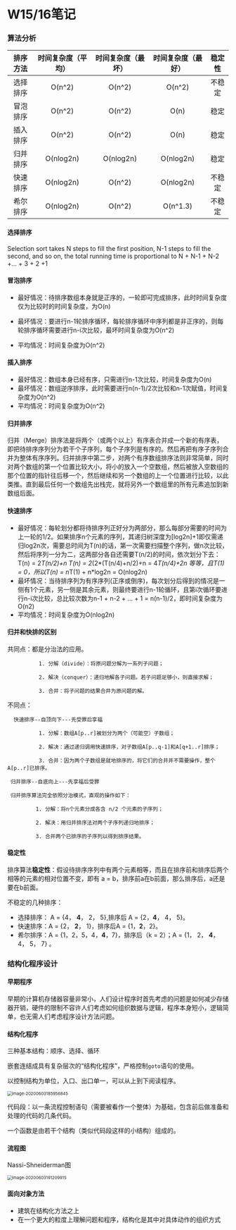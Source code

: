 # W15/16笔记

### 算法分析

| 排序方法 | 时间复杂度（平均） | 时间复杂度（最坏） | 时间复杂度（最好） | 稳定性 |
| :------: | :----------------: | :----------------: | :----------------: | :----: |
| 选择排序 |       O(n^2)       |       O(n^2)       |       O(n^2)       | 不稳定 |
| 冒泡排序 |       O(n^2)       |       O(n^2)       |        O(n)        |  稳定  |
| 插入排序 |       O(n^2)       |       O(n^2)       |        O(n)        |  稳定  |
| 归并排序 |     O(nlog2n)      |     O(nlog2n)      |     O(nlog2n)      |  稳定  |
| 快速排序 |     O(nlog2n)      |       O(n^2)       |     O(nlog2n)      | 不稳定 |
| 希尔排序 |     O(nlog2n)      |       O(n^2)       |      O(n^1.3)      | 不稳定 |

#### 选择排序

Selection sort takes N steps to fill the first position, N-1 steps to fill the second, and so on, the total running time is proportional to N + N-1 + N-2 +… + 3 + 2 +1

#### 冒泡排序

- 最好情况：待排序数组本身就是正序的，一轮即可完成排序，此时时间复杂度仅为比较时的时间复杂度，为O(n)

- 最坏情况：要进行n-1轮排序循环，每轮排序循环中序列都是非正序的，则每轮排序循环需要进行n-i次比较，最坏时间复杂度为O(n^2)
- 平均情况：时间复杂度为O(n^2)

#### 插入排序

- 最好情况：数组本身已经有序，只需进行n-1次比较，时间复杂度为O(n)
- 最坏情况：数组逆序排序，此时需要进行n(n-1)/2次比较和n-1次赋值，时间复杂度为O(n^2)
- 平均情况：时间复杂度为O(n^2)

#### 归并排序

​		归并（Merge）排序法是将两个（或两个以上）有序表合并成一个新的有序表，即把待排序序列分为若干个子序列，每个子序列是有序的。然后再把有序子序列合并为整体有序序列。归并排序中第二步，对两个有序数组排序法则非常简单，同时对两个数组的第一个位置比较大小，将小的放入一个空数组，然后被放入空数组的那个位置的指针往后移一个，然后继续和另一个数组的上一个位置进行比较，以此类推。直到最后任何一个数组先出栈完，就将另外一个数组里的所有元素追加到新数组后面。

#### 快速排序

- 最好情况：每轮划分都将待排序列正好分为两部分，那么每部分需要的时间为上一轮的1/2。如果排序n个元素的序列，其递归树深度为[log2n]+1即仅需递归log2n次，需要总时间为T(n)的话，第一次需要扫描整个序列，做n次比较，然后将序列一分为二，这两部分各自还需要T(n/2)的时间，依次划分下去：T(n) = 2*T(n/2)+n  T(n) = 2*(2*(T(n/4)+n/2)+n = 4*T(n/4)+2n 等等，且T(1) = 0，所以T(n) = n*T(1) + n*log2n = O(nlog2n)
- 最坏情况：当待排序列为有序序列(正序或倒序)，每次划分后得到的情况是一侧有1个元素，另一侧是其余元素，则最终要进行n-1轮循环，且第i次循环要进行n-i次比较，总比较次数为n-1 + n-2 + ... + 1 = n(n-1)/2，即时间复杂度为O(n2)
- 平均情况：时间复杂度为O(nlog2n)

#### 归并和快排的区别

共同点：都是分治法的应用。

              1. 分解（divide）：将原问题分解为一系列子问题；
    
              2. 解决（conquer）：递归地解各子问题。若子问题足够小，则直接求解；
    
              3. 合并：将子问题的结果合并为原问题的解。

不同点：

      快速排序--自顶向下---先受罪后享福
    
              1. 分解：数组A[p..r]被划分为两个（可能空）子数组；
    
              2. 解决：通过递归调用快速排序，对子数组A[p..q-1]和A[q+1..r]排序；
    
              3. 合并：因为两个子数组是就地排序的，将它们的合并并不需要操作，整个A[p..r]已排序。
    
     归并排序--自底向上---先享福后受罪 
    
     归并排序算法完全依照分治模式，直观的操作如下：
    
             1. 分解：将n个元素分成各含 n/2 个元素的子序列；
    
             2. 解决：用归并排序法对两个子序列递归地排序；
    
             3. 合并两个已排序的子序列以得到排序结果。
#### 稳定性

排序算法**稳定性**：假设待排序序列中有两个元素相等，而且在排序前和排序后两个相等的元素的相对位置不变，即有 a = b，排序前a在b前面，那么排序后，a还是要在b前面。

不稳定的几种排序：

- 选择排序： A = {4， **4**， 2， 5},排序后 A = {2，**4**， 4， 5}。
- 快速排序：A = {2， **2**， 1}，排序后A = {1，**2**，2}。
- 希尔排序：A = {1，2，5，4，**4**，7}，排序后（k = 2）；A = {1， 2， **4**， 4， 5， 7} 。



### 结构化程序设计

#### 早期程序

早期的计算机存储器容量⾮常⼩，⼈们设计程序时⾸先考虑的问题是如何减少存储器开销，硬件的限制不容许⼈们考虑如何组织数据与逻辑，程序本身短⼩，逻辑简单，也⽆需⼈们考虑程序设计⽅法问题。

#### 结构化程序

三种基本结构：顺序、选择、循环

嵌套连结成具有复杂层次的“结构化程序”，严格控制`goto`语句的使用。

以控制结构为单位，入口、出口单一，可以从上到下阅读程序。

<img src="C:\Users\DELL\AppData\Roaming\Typora\typora-user-images\image-20200603185956845.png" alt="image-20200603185956845" style="zoom: 67%;" />

代码段：以一条流程控制语句（需要被看作一个整体）为基础，包含前后做准备和处理的代码的几条代码。

一个函数是由若干个结构（类似代码段这样的小结构）组成的。

#### 流程图

Nassi-Shneiderman图

<img src="C:\Users\DELL\AppData\Roaming\Typora\typora-user-images\image-20200603191209915.png" alt="image-20200603191209915" style="zoom:67%;" />

#### 面向对象方法

- 建筑在结构化方法之上
- 在一个更大的粒度上理解问题和程序，结构化是其中对具体动作的组织方式

